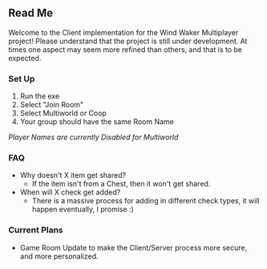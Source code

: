 ## Read Me ##

Welcome to the Client implementation for the Wind Waker Multiplayer project! 
Please understand that the project is still under development. At times one aspect
may seem more refined than others, and that is to be expected.

### Set Up ###
1. Run the exe
2. Select "Join Room"
3. Select Multiworld or Coop
4. Your group should have the same Room Name

*Player Names are currently Disabled for Multiworld*

### FAQ ###
- Why doesn't X item get shared?
  - If the item isn't from a Chest, then it won't get shared.
- When will X check get added?
  - There is a massive process for adding in different check types, it will happen eventually, I promise :) 

### Current Plans ###
- Game Room Update to make the Client/Server process more secure, and more personalized.
